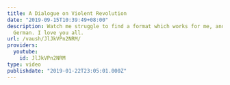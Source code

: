 ```yaml
---
title: A Dialogue on Violent Revolution
date: "2019-09-15T10:39:49+08:00"
description: Watch me struggle to find a format which works for me, and also to speak
  German. I love you all.
url: /vaush/JlJkVPn2NRM/
providers:
  youtube:
    id: JlJkVPn2NRM
type: video
publishdate: "2019-01-22T23:05:01.000Z"
---
```

